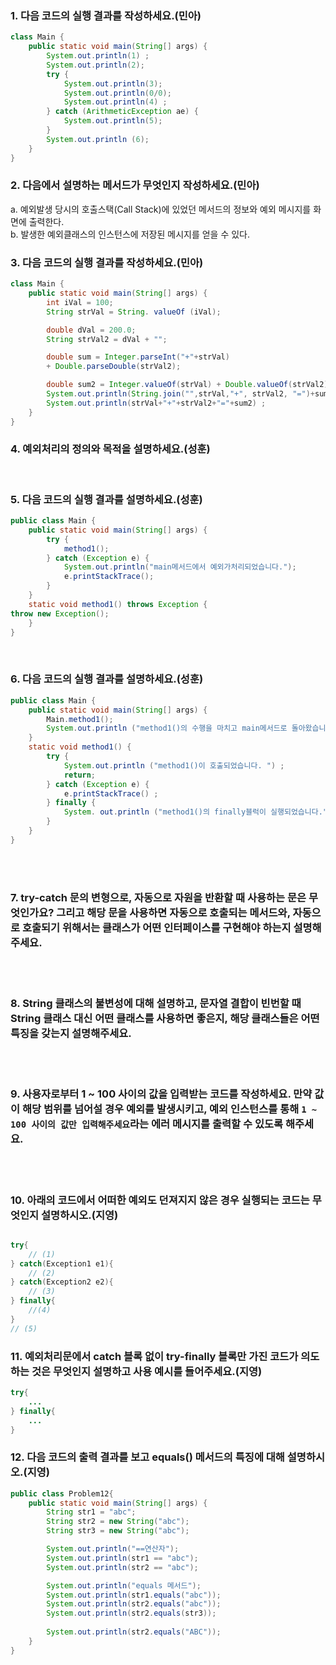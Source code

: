 ### 1. 다음 코드의 실행 결과를 작성하세요.(민아) 
```java
class Main {
    public static void main(String[] args) {
        System.out.println(1) ;
        System.out.println(2);
        try {
            System.out.println(3);
            System.out.println(0/0);
            System.out.println(4) ;
        } catch (ArithmeticException ae) {
            System.out.println(5);
        }
        System.out.println (6);
    }
}
```

### 2. 다음에서 설명하는 메서드가 무엇인지 작성하세요.(민아)
a. 예외발생 당시의 호출스택(Call Stack)에 있었던 메서드의 정보와 예외 메시지를 화면에 출력한다.
<br>
b. 발생한 예외클래스의 인스턴스에 저장된 메시지를 얻을 수 있다.

### 3. 다음 코드의 실행 결과를 작성하세요.(민아)
```java
class Main {
    public static void main(String[] args) {
        int iVal = 100;
        String strVal = String. valueOf (iVal);

        double dVal = 200.0;
        String strVal2 = dVal + "";

        double sum = Integer.parseInt("+"+strVal)
        + Double.parseDouble(strVal2);

        double sum2 = Integer.valueOf(strVal) + Double.valueOf(strVal2);
        System.out.println(String.join("",strVal,"+", strVal2, "=")+sum);
        System.out.println(strVal+"+"+strVal2+"="+sum2) ;
    }
}
```

### 4. 예외처리의 정의와 목적을 설명하세요.(성훈)

<br>

### 5. 다음 코드의 실행 결과를 설명하세요.(성훈)

```java
public class Main {
    public static void main(String[] args) {
        try {
            method1();
        } catch (Exception e) {
            System.out.println("main메서드에서 예외가처리되었습니다.");
            e.printStackTrace();
        }
    }
    static void method1() throws Exception {
throw new Exception();
    }
}
```

<br>

### 6. 다음 코드의 실행 결과를 설명하세요.(성훈)

```java
public class Main {
    public static void main(String[] args) {
        Main.method1();
        System.out.println ("method1()의 수행을 마치고 main메서드로 돌아왔습니다.");
    }
    static void method1() {
        try {
            System.out.println ("method1()이 호출되었습니다. ") ;
            return;
        } catch (Exception e) {
            e.printStackTrace() ;
        } finally {
            System. out.println ("method1()의 finally블럭이 실행되었습니다.") ;
        }
    }
}
```

<br></br>

### 7. try-catch 문의 변형으로, 자동으로 자원을 반환할 때 사용하는 문은 무엇인가요? 그리고 해당 문을 사용하면 자동으로 호출되는 메서드와, 자동으로 호출되기 위해서는 클래스가 어떤 인터페이스를 구현해야 하는지 설명해주세요.

<br></br>

### 8. String 클래스의 불변성에 대해 설명하고, 문자열 결합이 빈번할 때 String 클래스 대신 어떤 클래스를 사용하면 좋은지, 해당 클래스들은 어떤 특징을 갖는지 설명해주세요.

<br></br>

### 9. 사용자로부터 1 ~ 100 사이의 값을 입력받는 코드를 작성하세요. 만약 값이 해당 범위를 넘어설 경우 예외를 발생시키고, 예외 인스턴스를 통해 `1 ~ 100 사이의 값만 입력해주세요`라는 에러 메시지를 출력할 수 있도록 해주세요.

<br></br>

### 10. 아래의 코드에서 어떠한 예외도 던져지지 않은 경우 실행되는 코드는 무엇인지 설명하시오.(지영)

```java

try{ 
    // (1)
} catch(Exception1 e1){ 
    // (2) 
} catch(Exception2 e2){
    // (3) 
} finally{ 
    //(4) 
}
// (5)

```

### 11. 예외처리문에서 catch 블록 없이 try-finally 블록만 가진 코드가 의도하는 것은 무엇인지 설명하고 사용 예시를 들어주세요.(지영)

```java
try{
    ...
} finally{
    ...
}

```

### 12. 다음 코드의 출력 결과를 보고 equals() 메서드의 특징에 대해 설명하시오.(지영)

```java
public class Problem12{
    public static void main(String[] args) {
        String str1 = "abc";
        String str2 = new String("abc");
        String str3 = new String("abc");

        System.out.println("==연산자");
        System.out.println(str1 == "abc");
        System.out.println(str2 == "abc");

        System.out.println("equals 메서드");
        System.out.println(str1.equals("abc"));
        System.out.println(str2.equals("abc"));
        System.out.println(str2.equals(str3));
        
        System.out.println(str2.equals("ABC"));
    }
}
```


